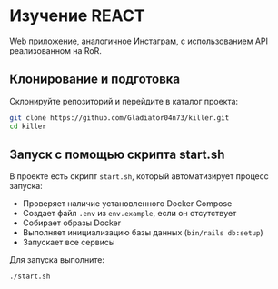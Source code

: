 # Изучение REACT
Web приложение, аналогичное Инстаграм, с использованием API реализованном на RoR.

## Клонирование и подготовка

Склонируйте репозиторий и перейдите в каталог проекта:

```bash
git clone https://github.com/Gladiator04n73/killer.git
cd killer
```

## Запуск с помощью скрипта start.sh

В проекте есть скрипт `start.sh`, который автоматизирует процесс запуска:

- Проверяет наличие установленного Docker Compose
- Создает файл `.env` из `env.example`, если он отсутствует
- Собирает образы Docker
- Выполняет инициализацию базы данных (`bin/rails db:setup`)
- Запускает все сервисы

Для запуска выполните:

```bash
./start.sh
```
